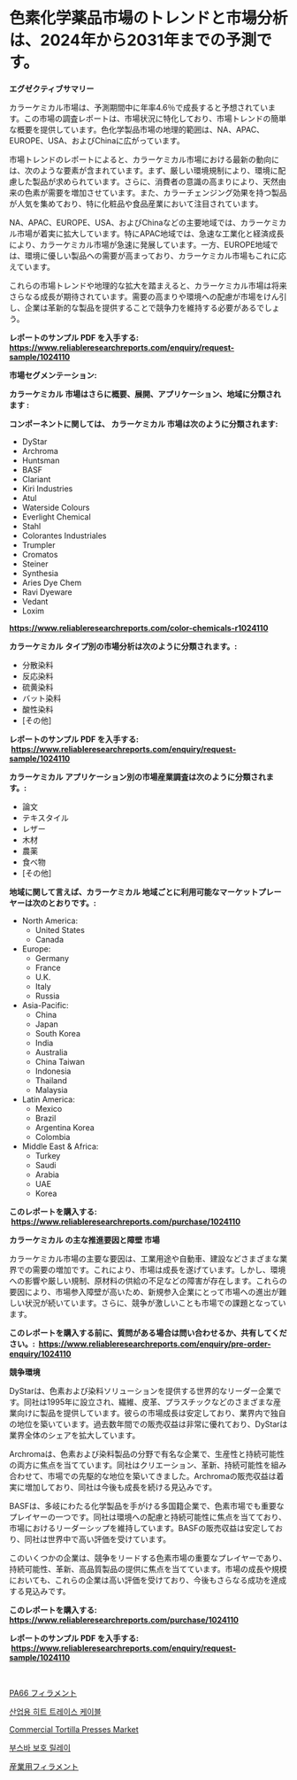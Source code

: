 <p><h1>色素化学薬品市場のトレンドと市場分析は、2024年から2031年までの予測です。</h1></p><p><strong>エグゼクティブサマリー</strong></p>
<p><p>カラーケミカル市場は、予測期間中に年率4.6％で成長すると予想されています。この市場の調査レポートは、市場状況に特化しており、市場トレンドの簡単な概要を提供しています。色化学製品市場の地理的範囲は、NA、APAC、EUROPE、USA、およびChinaに広がっています。</p><p>市場トレンドのレポートによると、カラーケミカル市場における最新の動向には、次のような要素が含まれています。まず、厳しい環境規制により、環境に配慮した製品が求められています。さらに、消費者の意識の高まりにより、天然由来の色素が需要を増加させています。また、カラーチェンジング効果を持つ製品が人気を集めており、特に化粧品や食品産業において注目されています。</p><p>NA、APAC、EUROPE、USA、およびChinaなどの主要地域では、カラーケミカル市場が着実に拡大しています。特にAPAC地域では、急速な工業化と経済成長により、カラーケミカル市場が急速に発展しています。一方、EUROPE地域では、環境に優しい製品への需要が高まっており、カラーケミカル市場もこれに応えています。</p><p>これらの市場トレンドや地理的な拡大を踏まえると、カラーケミカル市場は将来さらなる成長が期待されています。需要の高まりや環境への配慮が市場をけん引し、企業は革新的な製品を提供することで競争力を維持する必要があるでしょう。</p></p>
<p><strong>レポートのサンプル PDF を入手する: <a href="https://www.reliableresearchreports.com/enquiry/request-sample/1024110">https://www.reliableresearchreports.com/enquiry/request-sample/1024110</a></strong></p>
<p><strong>市場セグメンテーション:</strong></p>
<p><strong> カラーケミカル 市場はさらに概要、展開、アプリケーション、地域に分類されます :</strong></p>
<p><strong>コンポーネントに関しては、 カラーケミカル 市場は次のように分類されます: &nbsp;</strong></p>
<p><ul><li>DyStar</li><li>Archroma</li><li>Huntsman</li><li>BASF</li><li>Clariant</li><li>Kiri Industries</li><li>Atul</li><li>Waterside Colours</li><li>Everlight Chemical</li><li>Stahl</li><li>Colorantes Industriales</li><li>Trumpler</li><li>Cromatos</li><li>Steiner</li><li>Synthesia</li><li>Aries Dye Chem</li><li>Ravi Dyeware</li><li>Vedant</li><li>Loxim</li></ul></p>
<p><strong><a href="https://www.reliableresearchreports.com/color-chemicals-r1024110">https://www.reliableresearchreports.com/color-chemicals-r1024110</a></strong></p>
<p><strong> カラーケミカル タイプ別の市場分析は次のように分類されます。:</strong></p>
<p><ul><li>分散染料</li><li>反応染料</li><li>硫黄染料</li><li>バット染料</li><li>酸性染料</li><li>[その他]</li></ul></p>
<p><strong>レポートのサンプル PDF を入手する: &nbsp;<a href="https://www.reliableresearchreports.com/enquiry/request-sample/1024110">https://www.reliableresearchreports.com/enquiry/request-sample/1024110</a></strong></p>
<p><strong> カラーケミカル アプリケーション別の市場産業調査は次のように分類されます。:</strong></p>
<p><ul><li>論文</li><li>テキスタイル</li><li>レザー</li><li>木材</li><li>農薬</li><li>食べ物</li><li>[その他]</li></ul></p>
<p><strong>地域に関して言えば、カラーケミカル 地域ごとに利用可能なマーケットプレーヤーは次のとおりです。:</strong></p>
<p><ul>
    <li>
        North America:
        <ul>
            <li>United States</li>
            <li>Canada</li>
        </ul>
    </li>
    <li>
        Europe:
        <ul>
            <li>Germany</li>
            <li>France</li>
            <li>U.K.</li>
            <li>Italy</li>
            <li>Russia</li>
        </ul>
    </li>
    <li>
        Asia-Pacific:
        <ul>
            <li>China</li>
            <li>Japan</li>
            <li>South Korea</li>
            <li>India</li>
            <li>Australia</li>
            <li>China Taiwan</li>
            <li>Indonesia</li>
            <li>Thailand</li>
            <li>Malaysia</li>
        </ul>
    </li>
    <li>
        Latin America:
        <ul>
            <li>Mexico</li>
            <li>Brazil</li>
            <li>Argentina Korea</li>
            <li>Colombia</li>
        </ul>
    </li>
    <li>
        Middle East & Africa:
        <ul>
            <li>Turkey</li>
            <li>Saudi</li>
            <li>Arabia</li>
            <li>UAE</li>
            <li>Korea</li>
        </ul>
    </li>
    </ul></p>
<p><strong>このレポートを購入する: &nbsp;<a href="https://www.reliableresearchreports.com/purchase/1024110">https://www.reliableresearchreports.com/purchase/1024110</a></strong></p>
<p><strong>カラーケミカル の主な推進要因と障壁 市場</strong></p>
<p><p>カラーケミカル市場の主要な要因は、工業用途や自動車、建設などさまざまな業界での需要の増加です。これにより、市場は成長を遂げています。しかし、環境への影響や厳しい規制、原材料の供給の不足などの障害が存在します。これらの要因により、市場参入障壁が高いため、新規参入企業にとって市場への進出が難しい状況が続いています。さらに、競争が激しいことも市場での課題となっています。</p></p>
<p><strong>このレポートを購入する前に、質問がある場合は問い合わせるか、共有してください。:&nbsp; <a href="https://www.reliableresearchreports.com/enquiry/pre-order-enquiry/1024110">https://www.reliableresearchreports.com/enquiry/pre-order-enquiry/1024110</a></strong></p>
<p><strong>競争環境</strong></p>
<p><p>DyStarは、色素および染料ソリューションを提供する世界的なリーダー企業です。同社は1995年に設立され、繊維、皮革、プラスチックなどのさまざまな産業向けに製品を提供しています。彼らの市場成長は安定しており、業界内で独自の地位を築いています。過去数年間での販売収益は非常に優れており、DyStarは業界全体のシェアを拡大しています。</p><p>Archromaは、色素および染料製品の分野で有名な企業で、生産性と持続可能性の両方に焦点を当てています。同社はクリエーション、革新、持続可能性を組み合わせて、市場での先駆的な地位を築いてきました。Archromaの販売収益は着実に増加しており、同社は今後も成長を続ける見込みです。</p><p>BASFは、多岐にわたる化学製品を手がける多国籍企業で、色素市場でも重要なプレイヤーの一つです。同社は環境への配慮と持続可能性に焦点を当てており、市場におけるリーダーシップを維持しています。BASFの販売収益は安定しており、同社は世界中で高い評価を受けています。</p><p>このいくつかの企業は、競争をリードする色素市場の重要なプレイヤーであり、持続可能性、革新、高品質製品の提供に焦点を当てています。市場の成長や規模においても、これらの企業は高い評価を受けており、今後もさらなる成功を達成する見込みです。</p></p>
<p><strong>このレポートを購入する: &nbsp; <a href="https://www.reliableresearchreports.com/purchase/1024110">https://www.reliableresearchreports.com/purchase/1024110</a></strong></p>
<p><strong>レポートのサンプル PDF を入手する: &nbsp;<a href="https://www.reliableresearchreports.com/enquiry/request-sample/1024110">https://www.reliableresearchreports.com/enquiry/request-sample/1024110</a></strong><strong></strong></p>
<p>&nbsp;</p>
<p><p><a href="https://github.com/zjkmgcs938405/Market-Research-Report-List-1/blob/main/744270342479.md">PA66 フィラメント</a></p><p><a href="https://github.com/rcabello548/Market-Research-Report-List-1/blob/main/911891038927.md">산업용 히트 트레이스 케이블</a></p><p><a href="https://github.com/markusgodoy/Market-Research-Report-List-3/blob/main/commercial-tortilla-presses-market.md">Commercial Tortilla Presses Market</a></p><p><a href="https://github.com/KellyLyncyh543964/Market-Research-Report-List-1/blob/main/369067538926.md">부스바 보호 릴레이</a></p><p><a href="https://github.com/mohamedbakry57/Market-Research-Report-List-3/blob/main/156099242478.md">産業用フィラメント</a></p></p>